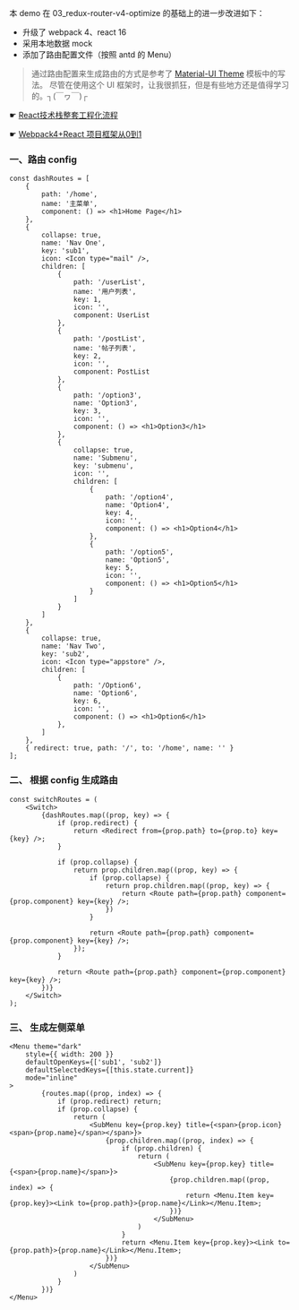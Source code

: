本 demo 在 03_redux-router-v4-optimize 的基础上的进一步改进如下：

- 升级了 webpack 4、react 16
- 采用本地数据 mock
- 添加了路由配置文件（按照 antd 的 Menu）

> 通过路由配置来生成路由的方式是参考了 [Material-UI Theme](https://demos.creative-tim.com/material-dashboard-react/?_ga=2.55719595.10714530.1535703355-492283409.1535703355#/dashboard) 模板中的写法。 尽管在使用这个 UI 框架时，让我很抓狂，但是有些地方还是值得学习的。┐(￣ヮ￣)┌

☛ [React技术栈整套工程化流程](https://www.jianshu.com/p/088116f02b26)

☛ [Webpack4+React 项目框架从0到1](https://www.jianshu.com/p/c12d54b6974b) 

### 一、路由 config

	const dashRoutes = [
	    {
	        path: '/home',
	        name: '主菜单',
	        component: () => <h1>Home Page</h1>
	    },
	    {
	        collapse: true,
	        name: 'Nav One',
	        key: 'sub1',
	        icon: <Icon type="mail" />,
	        children: [
	            {
	                path: '/userList',
	                name: '用户列表',
	                key: 1,
	                icon: '',
	                component: UserList
	            }, 
	            {
	                path: '/postList',
	                name: '帖子列表',
	                key: 2,
	                icon: '',
	                component: PostList
	            },
	            {
	                path: '/option3',
	                name: 'Option3',
	                key: 3,
	                icon: '',
	                component: () => <h1>Option3</h1>
	            },
	            {
	                collapse: true,
	                name: 'Submenu',
	                key: 'submenu',
	                icon: '',
	                children: [
	                    {
	                        path: '/option4',
	                        name: 'Option4',
	                        key: 4,
	                        icon: '',
	                        component: () => <h1>Option4</h1>
	                    },
	                    {
	                        path: '/option5',
	                        name: 'Option5',
	                        key: 5,
	                        icon: '',
	                        component: () => <h1>Option5</h1>
	                    }
	                ]
	            }
	        ]
	    },
	    {
	        collapse: true,
	        name: 'Nav Two',
	        key: 'sub2',
	        icon: <Icon type="appstore" />,
	        children: [
	            {
	                path: '/Option6',
	                name: 'Option6',
	                key: 6,
	                icon: '',
	                component: () => <h1>Option6</h1>
	            },
	        ]
	    },
	    { redirect: true, path: '/', to: '/home', name: '' }
	];


### 二、 根据 config 生成路由

	const switchRoutes = (
	    <Switch>
	        {dashRoutes.map((prop, key) => {
	            if (prop.redirect) {
	                return <Redirect from={prop.path} to={prop.to} key={key} />;
	            }
	
	            if (prop.collapse) {
	                return prop.children.map((prop, key) => {
	                    if (prop.collapse) {
	                        return prop.children.map((prop, key) => {
	                            return <Route path={prop.path} component={prop.component} key={key} />;
	                        })
	                    }
	    
	                    return <Route path={prop.path} component={prop.component} key={key} />;
	                });
	            }
	            
	            return <Route path={prop.path} component={prop.component} key={key} />; 
	        })}
	    </Switch>
	);



### 三、 生成左侧菜单

	<Menu theme="dark"
        style={{ width: 200 }}
        defaultOpenKeys={['sub1', 'sub2']}
        defaultSelectedKeys={[this.state.current]}
        mode="inline"
    >
            {routes.map((prop, index) => {
                if (prop.redirect) return;
                if (prop.collapse) {
                    return (
                        <SubMenu key={prop.key} title={<span>{prop.icon}<span>{prop.name}</span></span>}>
                            {prop.children.map((prop, index) => {
                                if (prop.children) {
                                    return (
                                        <SubMenu key={prop.key} title={<span>{prop.name}</span>}>
                                            {prop.children.map((prop, index) => {
                                                return <Menu.Item key={prop.key}><Link to={prop.path}>{prop.name}</Link></Menu.Item>;
                                            })}
                                        </SubMenu>
                                    )
                                }
                                return <Menu.Item key={prop.key}><Link to={prop.path}>{prop.name}</Link></Menu.Item>;
                            })}
                        </SubMenu>
                    )
                }
            })}
    </Menu>


